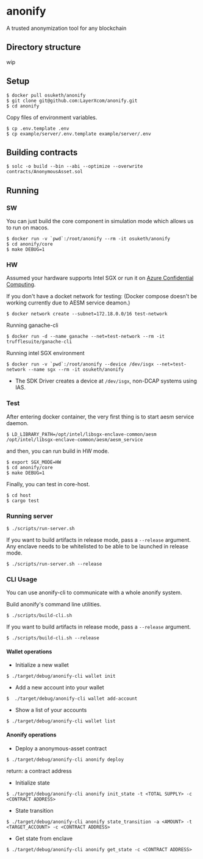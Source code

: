 # anonify
A trusted anonymization tool for any blockchain

## Directory structure
wip

## Setup
```
$ docker pull osuketh/anonify
$ git clone git@github.com:LayerXcom/anonify.git
$ cd anonify
```

Copy files of environment variables.
```
$ cp .env.template .env
$ cp example/server/.env.template example/server/.env
```

## Building contracts
```
$ solc -o build --bin --abi --optimize --overwrite contracts/AnonymousAsset.sol
```

## Running

### SW
You can just build the core component in simulation mode which allows us to run on macos.

```
$ docker run -v `pwd`:/root/anonify --rm -it osuketh/anonify
$ cd anonify/core
$ make DEBUG=1
```

### HW
Assumed your hardware supports Intel SGX or run it on [Azure Confidential Computing](https://azure.microsoft.com/ja-jp/solutions/confidential-compute/).

If you don't have a docket network for testing: (Docker compose doesn't be working currently due to AESM service deamon.)
```
$ docker network create --subnet=172.18.0.0/16 test-network
```

Running ganache-cli
```
$ docker run -d --name ganache --net=test-network --rm -it trufflesuite/ganache-cli
```

Running intel SGX environment
```
$ docker run -v `pwd`:/root/anonify --device /dev/isgx --net=test-network --name sgx --rm -it osuketh/anonify
```
- The SDK Driver creates a device at `/dev/isgx`, non-DCAP systems using IAS.


### Test

After entering docker container, the very first thing is to start aesm service daemon.

```
$ LD_LIBRARY_PATH=/opt/intel/libsgx-enclave-common/aesm /opt/intel/libsgx-enclave-common/aesm/aesm_service
```

and then, you can run build in HW mode.
```
$ export SGX_MODE=HW
$ cd anonify/core
$ make DEBUG=1
```

Finally, you can test in core-host.
```
$ cd host
$ cargo test
```

### Running server
```
$ ./scripts/run-server.sh
```

If you want to build artifacts in release mode, pass a `--release` argument. Any enclave needs to be whitelisted to be able to be launched in release mode.
```
$ ./scripts/run-server.sh --release
```

### CLI Usage
You can use anonify-cli to communicate with a whole anonify system.

Build anonify's command line utilities.
```
$ ./scripts/build-cli.sh
```

If you want to build artifacts in release mode, pass a `--release` argument.
```
$ ./scripts/build-cli.sh --release
```

#### Wallet operations

- Initialize a new wallet
```
$ ./target/debug/anonify-cli wallet init
```

- Add a new account into your wallet
```
$  ./target/debug/anonify-cli wallet add-account
```

- Show a list of your accounts
```
$ ./target/debug/anonify-cli wallet list
```

#### Anonify operations

- Deploy a anonymous-asset contract
```
$ ./target/debug/anonify-cli anonify deploy
```
return: a contract address

- Initialize state
```
$ ./target/debug/anonify-cli anonify init_state -t <TOTAL SUPPLY> -c <CONTRACT ADDRESS>
```

- State transition
```
$ ./target/debug/anonify-cli anonify state_transition -a <AMOUNT> -t <TARGET_ACCOUNT> -c <CONTRACT ADDRESS>
```

- Get state from enclave
```
$ ./target/debug/anonify-cli anonify get_state -c <CONTRACT ADDRESS>
```
